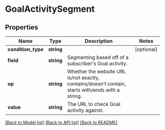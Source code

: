 # GoalActivitySegment

## Properties
Name | Type | Description | Notes
------------ | ------------- | ------------- | -------------
**condition_type** | **string** |  | [optional] 
**field** | **string** | Segmenting based off of a subscriber&#39;s Goal activity. | 
**op** | **string** | Whether the website URL is/not exactly, contains/doesn&#39;t contain, starts with/ends with a string. | 
**value** | **string** | The URL to check Goal activity against. | 

[[Back to Model list]](../README.md#documentation-for-models) [[Back to API list]](../README.md#documentation-for-api-endpoints) [[Back to README]](../README.md)



